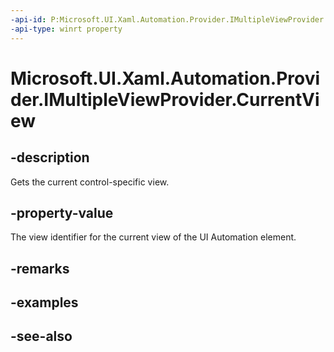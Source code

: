 ```yaml
---
-api-id: P:Microsoft.UI.Xaml.Automation.Provider.IMultipleViewProvider.CurrentView
-api-type: winrt property
---
```


<!-- Property syntax
public int CurrentView { get; }
-->

# Microsoft.UI.Xaml.Automation.Provider.IMultipleViewProvider.CurrentView

## -description
Gets the current control-specific view.

## -property-value
The view identifier for the current view of the UI Automation element.

## -remarks

## -examples

## -see-also
